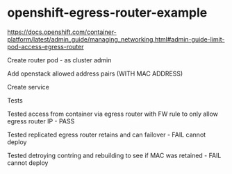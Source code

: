 # openshift-egress-router-example

https://docs.openshift.com/container-platform/latest/admin_guide/managing_networking.html#admin-guide-limit-pod-access-egress-router

Create router pod - as cluster admin

Add openstack allowed address pairs (WITH MAC ADDRESS)

Create service

Tests

Tested access from container via egress router with FW rule to only allow egress router IP - PASS

Tested replicated egress router retains and can failover - FAIL cannot deploy

Tested detroying contring and rebuilding to see if MAC was retained - FAIL cannot deploy
